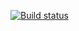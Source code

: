 [![Build status](https://ci.appveyor.com/api/projects/status/23vxw6x98g9w3s15?svg=true)](https://ci.appveyor.com/project/la-chispa/ajs-homework-7-nicknames)
